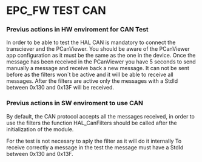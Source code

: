 # EPC_FW TEST CAN

### Previus actions in HW enviroment for CAN Test

In order to be able to test the HAL CAN is mandatory to connect the transciever and the PCanViewer.
You should be aware of the PCanViewer app configuration as it must be the same as the one in the device.
Once the message has been received in the PCanViewer you have 5 seconds to send manually a message and receive back a new message.
It can not be sent before as the filters won´t be active and it will be able to receive all messages. 
After the filters are active only the messages with a StdId between 0x130 and 0x13F will be received.

### Previus actions in SW enviroment to use CAN

By default, the CAN protocol accepts all the messages received, 
in order to use the filters the function HAL_CanFilters should be called after the initialization of the module.

For the test is not necesary to aply the filter as it will do it internally 
To receive correctly a message in the test the message must have a StdId between 0x130 and 0x13F.